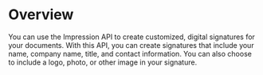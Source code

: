 # Overview

You can use the Impression API to create customized, digital signatures for
your documents. With this API, you can create signatures that include your
name, company name, title, and contact information. You can also choose to
include a logo, photo, or other image in your signature.
